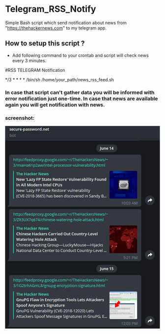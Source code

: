 # Telegram_RSS_Notify
Simple Bash script which send notification about news from "https://thehackernews.com" to my telegram app.

## How to setup this script ?

- Add following command to your crontab and script will check news every 3 minutes.

#RSS TELEGRAM Notification

*/3 * * * * /bin/sh /home/your_path/news_rss_feed.sh

### In case that script can't gather data you will be informed with error notification just one-time. In case that news are available again you will get notification with news.

### screenshot:
![image](https://github.com/whoamiUNIX/Telegram_RSS_Notify/blob/master/screenshots/example_notification.png)
